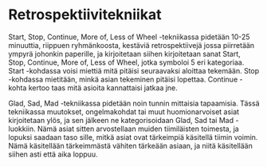 # Retrospektiivitekniikat

Start, Stop, Continue, More of, Less of Wheel -tekniikassa pidetään 10-25 minuuttia, riippuen ryhmänkoosta, kestäviä retrospektiivejä jossa piirretään ympyrä johonkin paperille, ja kirjoitetaan siihen kirjoitetaan sanat Start, Stop, Continue, More of, Less of Wheel, jotka symboloi 5 eri kategoriaa. Start -kohdassa voisi miettiä mitä pitäisi seuraavaksi aloittaa tekemään. Stop -kohdassa mietitään, minkä asian tekeminen pitäisi lopettaa. Continue -kohta kertoo taas mitä asioita kannattaisi jatkaa jne. 

Glad, Sad, Mad -tekniikassa pidetään noin tunnin mittaisia tapaamisia. Tässä tekniikassa muutokset, ongelmakohdat tai muut huomionarvoiset asiat kirjoitetaan ylös, ja sen jälkeen ne kategorisoidaan Glad, Sad tai Mad -luokkiin. Nämä asiat sitten arvostellaan muiden tiimiläisten toimesta, ja lopuksi saadaan taso sille, mitkä asiat ovat tärkeimpiä käsitellä tiimin voimin. Nämä käsitellään tärkeimmästä vähiten tärkeään asiaan, ja niitä käsitellään siihen asti että aika loppuu.